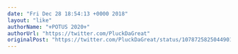 ```yaml
---
date: "Fri Dec 28 18:54:13 +0000 2018"
layout: "like"
authorName: "⚜️POTUS 2020⚜️"
authorUrl: "https://twitter.com/PluckDaGreat"
originalPost: "https://twitter.com/PluckDaGreat/status/1078725825044901890"
---
```

